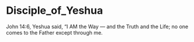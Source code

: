 # Disciple_of_Yeshua
John 14:6, Yeshua said, “I AM the Way — and the Truth and the Life; no one comes to the Father except through me. 
